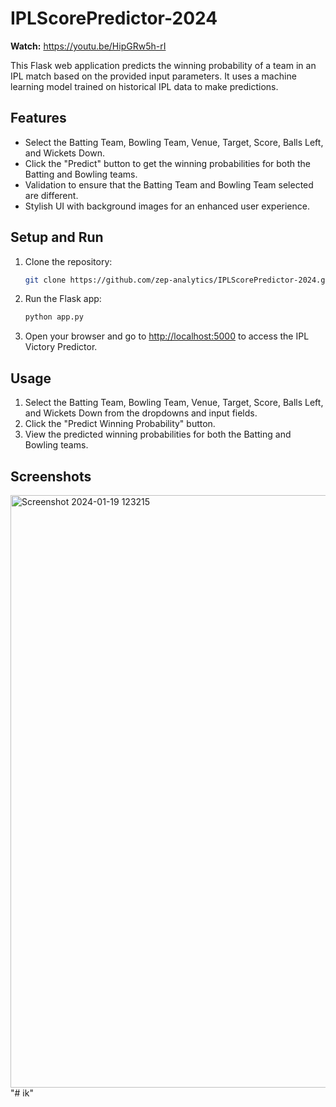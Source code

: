 # IPLScorePredictor-2024

**Watch:** https://youtu.be/HipGRw5h-rI

This Flask web application predicts the winning probability of a team in an IPL match based on the provided input parameters. It uses a machine learning model trained on historical IPL data to make predictions.

## Features

- Select the Batting Team, Bowling Team, Venue, Target, Score, Balls Left, and Wickets Down.
- Click the "Predict" button to get the winning probabilities for both the Batting and Bowling teams.
- Validation to ensure that the Batting Team and Bowling Team selected are different.
- Stylish UI with background images for an enhanced user experience.

## Setup and Run

1. Clone the repository:

    ```bash
    git clone https://github.com/zep-analytics/IPLScorePredictor-2024.git
    ```

2. Run the Flask app:

    ```bash
    python app.py
    ```

3. Open your browser and go to [http://localhost:5000](http://localhost:5000) to access the IPL Victory Predictor.

## Usage

1. Select the Batting Team, Bowling Team, Venue, Target, Score, Balls Left, and Wickets Down from the dropdowns and input fields.
2. Click the "Predict Winning Probability" button.
3. View the predicted winning probabilities for both the Batting and Bowling teams.



## Screenshots
<img width="948" alt="Screenshot 2024-01-19 123215" src="https://github.com/zep-analytics/IPLScorePredictor-2024/assets/103244316/fb369b8e-0ff2-43e8-9964-4d912a495e26">
"# ik" 
